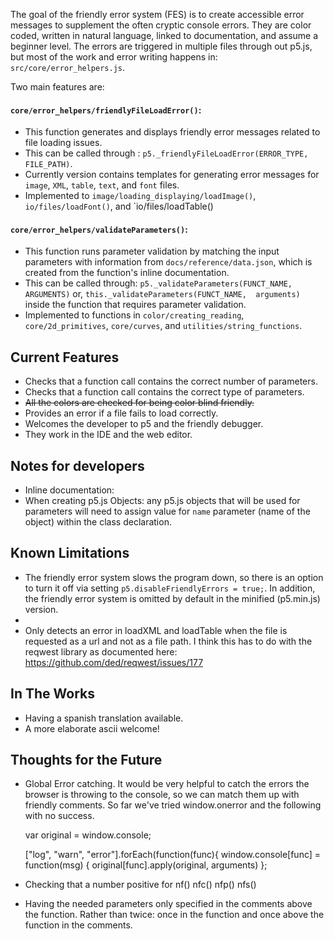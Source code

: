 The goal of the friendly error system (FES) is to create accessible error messages to supplement the often cryptic console errors. They are color coded, written in natural language, linked to documentation, and assume a beginner level. The errors are triggered in multiple files through out p5.js, but most of the work and error writing happens in: `src/core/error_helpers.js`. 

Two main features are:
#### `core/error_helpers/friendlyFileLoadError()`: 
* This function generates and displays friendly error messages related to file loading issues.
* This can be called through : `p5._friendlyFileLoadError(ERROR_TYPE, FILE_PATH)`.
* Currently version contains templates for generating error messages for `image`, `XML`, `table`, `text`, and `font` files.
* Implemented to `image/loading_displaying/loadImage()`, `io/files/loadFont()`, and `io/files/loadTable()

#### `core/error_helpers/validateParameters()`:
* This function runs parameter validation by matching the input parameters with information from `docs/reference/data.json`, which is created from the function's inline documentation. 
* This can be called through: `p5._validateParameters(FUNCT_NAME, ARGUMENTS)` 
or, `this._validateParameters(FUNCT_NAME,  arguments)` inside the function that requires parameter validation.
* Implemented to functions in `color/creating_reading`, `core/2d_primitives`, `core/curves`, and `utilities/string_functions`. 

## Current Features
* Checks that a function call contains the correct number of parameters.  
* Checks that a function call contains the correct type of parameters.  
* ~~All the colors are checked for being color blind friendly.~~
* Provides an error if a file fails to load correctly. 
* Welcomes the developer to p5 and the friendly debugger. 
* They work in the IDE and the web editor. 

## Notes for developers
* Inline documentation: 
* When creating p5.js Objects: any p5.js objects that will be used for parameters will need to assign value for `name` parameter (name of the object) within the class declaration.

## Known Limitations
* The friendly error system slows the program down, so there is an option to turn it off via setting `p5.disableFriendlyErrors = true;`. In addition, the friendly error system is omitted by default in the minified (p5.min.js) version.
* 
* Only detects an error in loadXML and loadTable when the file is requested as a url and not as a file path. I think this has to do with the reqwest library as documented here: https://github.com/ded/reqwest/issues/177

## In The Works
* Having a spanish translation available. 
* A more elaborate ascii welcome! 

## Thoughts for the Future
* Global Error catching. It would be very helpful to catch the errors the browser is throwing to the console, so we can match them up with friendly comments. So far we've tried window.onerror and the following with no success. 

     var original = window.console;
      
     ["log", "warn", "error"].forEach(function(func){
     window.console[func] = function(msg) {
      original[func].apply(original, arguments)
     };

* Checking that a number positive for nf() nfc() nfp() nfs()
* Having the needed parameters only specified in the comments above the function. Rather than twice: once in the function and once above the function in the comments.  
